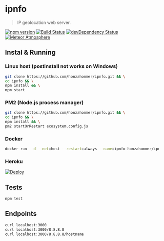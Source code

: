 # ipnfo
> IP geolocation web server.

[![npm version](https://img.shields.io/npm/v/ipnfo.svg)](https://www.npmjs.com/package/ipnfo)
[![Build Status](https://img.shields.io/travis/honzahommer/ipnfo/master.svg)](https://travis-ci.org/honzahommer/ipnfo)
[![devDependency Status](https://img.shields.io/david/dev/honzahommer/ipnfo.svg)](https://david-dm.org/honzahommer/ipnfo?type=dev)
[![Meteor Atmosphere](https://img.shields.io/badge/meteor-honzahommer%3Aipnfo-blue.svg)](https://atmospherejs.com/honzahommer/ipnfo)

## Instal & Running

### Linux host (postinstall not works on Windows)

```bash
git clone https://github.com/honzahommer/ipnfo.git && \
cd ipnfo && \
npm install && \
npm start
```

### PM2 (Node.js process manager)

```bash
git clone https://github.com/honzahommer/ipnfo.git && \
cd ipnfo && \
npm install && \
pm2 startOrRestart ecosystem.config.js
```

### Docker

```bash
docker run  -d --net=host --restart=always --name=ipnfo honzahommer/ipnfo
```

### Heroku

[![Deploy](https://www.herokucdn.com/deploy/button.svg)](https://heroku.com/deploy)

## Tests

```bash
npm test
```

## Endpoints

```bash
curl localhost:3000
curl localhost:3000/8.8.8.8
curl localhost:3000/8.8.8.8/hostname
```

